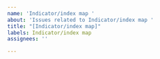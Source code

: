 ```yaml
---
name: 'Indicator/index map '
about: 'Issues related to Indicator/index map '
title: "[Indicator/index map]"
labels: Indicator/index map
assignees: ''

---
```



